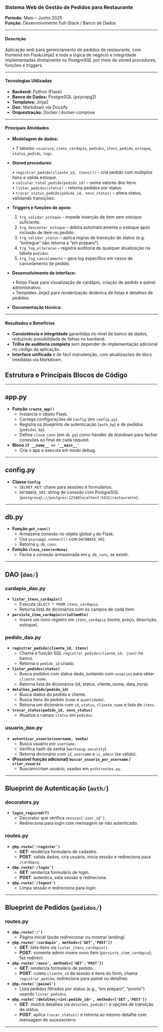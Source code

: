 ### Sistema Web de Gestão de Pedidos para Restaurante

**Período:** Maio – Junho 2025  
**Função:** Desenvolvimento Full-Stack / Banco de Dados  

---

#### Descrição

Aplicação web para gerenciamento de pedidos de restaurante, com frontend em Flask/Jinja2 e toda a lógica de negócio e integridade implementadas diretamente no PostgreSQL por meio de stored procedures, funções e triggers.

---

#### Tecnologias Utilizadas

- **Backend:** Python (Flask)  
- **Banco de Dados:** PostgreSQL (psycopg2)  
- **Templates:** Jinja2  
- **Doc:** Markdown via Docsify
- **Orquestração:** Docker / docker-compose

---

#### Principais Atividades

- **Modelagem de dados:**  

  • 7 tabelas: `usuarios`, `itens_cardapio`, `pedidos`, `itens_pedido`, `estoque`, `status_pedido`, `logs`.

- **Stored procedures:**  

  • `registrar_pedido(cliente_id, itens[])` – cria pedido com múltiplos itens e valida estoque.  
  • `calcular_total_pedido(pedido_id)` – soma valores dos itens.  
  • `listar_pedidos(status)` – retorna pedidos por status.  
  • `trocar_status_pedido(pedido_id, novo_status)` – altera status, validando transições.  
- **Triggers e funções de apoio:**  

  1. `trg_validar_estoque` – impede inserção de item sem estoque suficiente.  
  2. `trg_descontar_estoque` – debita automaticamente o estoque após inclusão de item no pedido.  
  3. `trg_validar_status` – aplica regras de transição de status (e.g. “entregue” não retorna a “em preparo”).  
  4. `trg_log_alteracao` – registra auditoria de qualquer atualização na tabela `pedidos`.  
  5. `trg_log_cancelamento` – gera log específico em casos de cancelamento de pedido.  
- **Desenvolvimento de interface:**  

  • Rotas Flask para visualização de cardápio, criação de pedido e painel administrativo.  
  • Templates Jinja2 para renderização dinâmica de listas e detalhes de pedidos.  
- **Documentação técnica:**  

---

#### Resultados e Benefícios

- **Consistência e integridade** garantidas no nível de banco de dados, reduzindo possibilidade de falhas no backend.  
- **Trilha de auditoria completa** sem depender de implementação adicional no código da aplicação.  
- **Interface unificada** e de fácil manutenção, com atualizações de docs imediatas via Markdown.


## Estrutura e Principais Blocos de Código

---

## app.py

- **Função `create_app()`**  
  - Instancia o objeto Flask.  
  - Carrega configurações de `Config` (em `config.py`).  
  - Registra os blueprints de autenticação (`auth_bp`) e de pedidos (`pedidos_bp`).  
  - Define `close_conn` (em `db.py`) como handler de *teardown* para fechar conexões ao final de cada request.  
- **Bloco `if __name__ == '__main__'`**  
  - Cria o app e executa em modo debug.

---

## config.py

- **Classe `Config`**  
  - `SECRET_KEY`: chave para sessões e formulários.  
  - `DATABASE_URI`: string de conexão com PostgreSQL (`postgresql://postgres:1234@localhost:5432/restaurante`).

---

## db.py

- **Função `get_conn()`**  
  - Armazena conexão no objeto global `g` do Flask.  
  - Usa `psycopg2.connect()` com `DATABASE_URI`.  
  - Retorna `g.db_conn`.  
- **Função `close_conn(e=None)`**  
  - Fecha a conexão armazenada em `g.db_conn`, se existir.

---

## DAO (`dao/`)

### cardapio_dao.py

- **`listar_itens_cardapio()`**  
  - Executa `SELECT * FROM itens_cardapio`.  
  - Retorna lista de dicionários com os campos de cada item.  
- **`persiste_item_cardapio(criaItemDto)`**  
  - Insere um novo registro em `itens_cardapio` (nome, preço, descrição, estoque).

### pedido_dao.py

- **`registrar_pedido(cliente_id, itens)`**  
  - Chama a função SQL `registrar_pedido(cliente_id, json)` no banco.  
  - Retorna o `pedido_id` criado.  
- **`listar_pedidos(status)`**  
  - Busca pedidos com status dado, juntando com `usuarios` para obter `cliente_nome`.  
  - Retorna lista de dicionários (id, status, cliente_nome, data_hora).  
- **`detalhes_pedido(pedido_id)`**  
  - Busca dados do pedido e cliente.  
  - Busca itens do pedido (`nome` e `quantidade`).  
  - Retorna um dicionário com `id`, `status`, `cliente_nome` e lista de `itens`.  
- **`trocar_status(pedido_id, novo_status)`**  
  - Atualiza o campo `status` em `pedidos`.  

### usuario_dao.py

- **`autenticar_usuario(username, senha)`**  
  - Busca usuário por `username`.  
  - Verifica hash da senha (`werkzeug.security`).  
  - Retorna dicionário com `id`, `username` e `is_admin` (se válido).  
- **(Possível função adicional) `buscar_usuario_por_username` / `criar_usuario`**  
  - Buscam/criam usuário; usadas em `auth/routes.py`.

---

## Blueprint de Autenticação (`auth/`)

### decorators.py

- **`login_required(f)`**  
  - Decorator que verifica `session['user_id']`.  
  - Redireciona para login com mensagem se não autenticado.

### routes.py

- **`@bp.route('/register')`**  
  - **GET**: renderiza formulário de cadastro.  
  - **POST**: valida dados, cria usuário, inicia sessão e redireciona para `/cardapio`.  
- **`@bp.route('/login')`**  
  - **GET**: renderiza formulário de login.  
  - **POST**: autentica, seta sessão e redireciona.  
- **`@bp.route('/logout')`**  
  - Limpa sessão e redireciona para login.

---

## Blueprint de Pedidos (`pedidos/`)

### routes.py

- **`@bp.route('/')`**  
  - Página inicial (pode redirecionar ou mostrar landing).  
- **`@bp.route('/cardapio', methods=['GET','POST'])`**  
  - **GET**: lista itens via `listar_itens_cardapio()`.  
  - **POST**: somente admin insere novo item (`persiste_item_cardapio`); faz redirect.  
- **`@bp.route('/novo', methods=['GET','POST'])`**  
  - **GET**: renderiza formulário de pedido.  
  - **POST**: coleta `cliente_id` da sessão e itens do form; chama `registrar_pedido`; redireciona para painel ou detalhes.  
- **`@bp.route('/painel')`**  
  - Lista pedidos filtrados por status (e.g., “em preparo”, “pronto”) usando `listar_pedidos`.  
- **`@bp.route('/detalhes/<int:pedido_id>', methods=['GET','POST'])`**  
  - **GET**: mostra detalhes via `detalhes_pedido()` e opções de transição de status.  
  - **POST**: aplica `trocar_status()` e retorna ao mesmo detalhe com mensagem de sucesso/erro.

---
